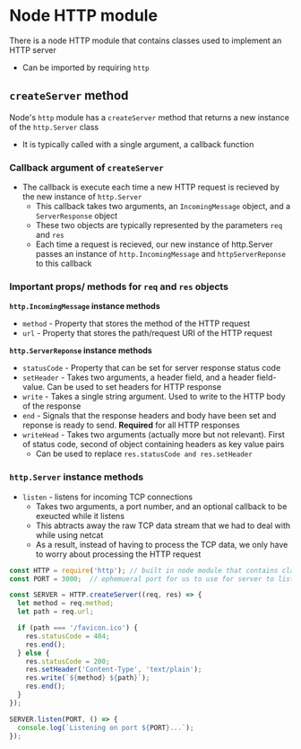 # Node HTTP module #
There is a node HTTP module that contains classes used to implement an HTTP server
- Can be imported by requiring `http`

## `createServer` method ##
Node's `http` module has a `createServer` method that returns a new instance of the `http.Server` class
- It is typically called with a single argument, a callback function

### Callback argument of `createServer` ###
- The callback is execute each time a new HTTP request is recieved by the new instance of `http.Server`
  - This callback takes two arguments, an `IncomingMessage` object, and a `ServerResponse` object
  - These two objects are typically represented by the parameters `req` and `res`
  - Each time a request is recieved, our new instance of http.Server passes an instance of `http.IncomingMessage` and `httpServerReponse` to this callback

### Important props/ methods for `req` and `res` objects ###
**`http.IncomingMessage` instance methods**
- `method` - Property that stores the method of the HTTP request
- `url` - Property that stores the path/request URI of the HTTP request

**`http.ServerReponse` instance methods**
- `statusCode` - Property that can be set for server response status code
- `setHeader` - Takes two arguments, a header field, and a header field-value. Can be used to set headers for HTTP response
- `write` - Takes a single string argument. Used to write to the HTTP body of the response
- `end` - Signals that the response headers and body have been set and reponse is ready to send. **Required** for all HTTP responses
- `writeHead` - Takes two arguments (actually more but not relevant). First of status code, second of object containing headers as key value pairs
  - Can be used to replace `res.statusCode and res.setHeader`

### `http.Server` instance methods ###
- `listen` - listens for incoming TCP connections
  - Takes two arguments, a port number, and an optional callback to be exeucted while it listens
  - This abtracts away the raw TCP data stream that we had to deal with while using netcat
  - As a result, instead of having to process the TCP data, we only have to worry about processing the HTTP request

```javascript
const HTTP = require('http'); // built in node module that contains classes to implement HTTP server
const PORT = 3000;  // ephemueral port for us to use for server to listen

const SERVER = HTTP.createServer((req, res) => {
  let method = req.method;
  let path = req.url;

  if (path === '/favicon.ico') {
    res.statusCode = 404;
    res.end();
  } else {
    res.statusCode = 200;
    res.setHeader('Content-Type', 'text/plain');
    res.write(`${method} ${path}`);
    res.end();
  }
});

SERVER.listen(PORT, () => {
  console.log(`Listening on port ${PORT}...`);
});
```
